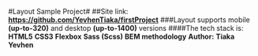 #Layout Sample Project#
##Site link: **https://github.com/YevhenTiaka/firstProject**
###Layout supports mobile **(up-to-320)** and desktop **(up-to-1400)** versions
####The tech stack is:
**HTML5**
**CSS3**
**Flexbox**
**Sass (Scss)**
**BEM methodology**
**Author:** **Tiaka Yevhen**
